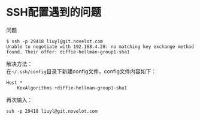 SSH配置遇到的问题
=

问题  
```
$ ssh -p 29418 liuyl@git.novelot.com
Unable to negotiate with 192.168.4.28: no matching key exchange method found. Their offer: diffie-hellman-group1-sha1
```

解决方法：  
在`~/.ssh/config`目录下新建config文件，config文件内容如下：  
```
Host *
	KexAlgorithms +diffie-hellman-group1-sha1
```  
再次输入：  
```
ssh -p 29418 liuyl@git.novelot.com
```
